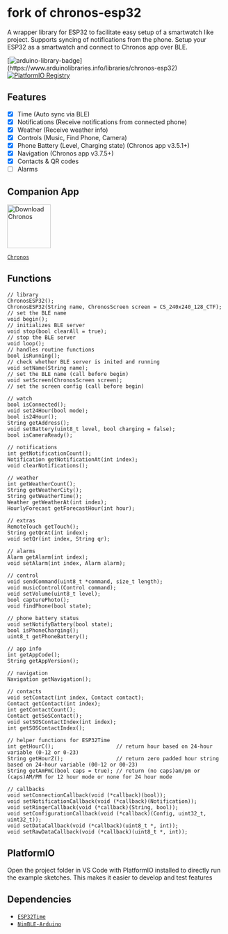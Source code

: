 # fork of chronos-esp32
A wrapper library for ESP32 to facilitate easy setup of a smartwatch like project. Supports syncing of notifications from the phone.
Setup your ESP32 as a smartwatch and connect to Chronos app over BLE.

[![arduino-library-badge](https://www.ardu-badge.com/badge/ChronosESP32.svg?)](https://www.arduinolibraries.info/libraries/chronos-esp32)
[![PlatformIO Registry](https://badges.registry.platformio.org/packages/fbiego/library/ChronosESP32.svg)](https://registry.platformio.org/libraries/fbiego/ChronosESP32)


## Features

- [x] Time (Auto sync via BLE)
- [x] Notifications (Receive notifications from connected phone)
- [x] Weather (Receive weather info)
- [x] Controls (Music, Find Phone, Camera)
- [x] Phone Battery (Level, Charging state) (Chronos app v3.5.1+)
- [x] Navigation (Chronos app v3.7.5+)
- [x] Contacts & QR codes
- [ ] Alarms

## Companion App

<a href='https://chronos.ke/app?id=esp32'><img alt='Download Chronos' height="100px" src='https://chronos.ke/img/chronos.png'/></a>

[`Chronos`](https://chronos.ke/app?id=esp32)

## Functions

```
// library
ChronosESP32();
ChronosESP32(String name, ChronosScreen screen = CS_240x240_128_CTF); // set the BLE name
void begin();														  // initializes BLE server
void stop(bool clearAll = true);									  // stop the BLE server
void loop();														  // handles routine functions
bool isRunning();													  // check whether BLE server is inited and running
void setName(String name);											  // set the BLE name (call before begin)
void setScreen(ChronosScreen screen);								  // set the screen config (call before begin)

// watch
bool isConnected();
void set24Hour(bool mode);
bool is24Hour();
String getAddress();
void setBattery(uint8_t level, bool charging = false);
bool isCameraReady();

// notifications
int getNotificationCount();
Notification getNotificationAt(int index);
void clearNotifications();

// weather
int getWeatherCount();
String getWeatherCity();
String getWeatherTime();
Weather getWeatherAt(int index);
HourlyForecast getForecastHour(int hour);

// extras
RemoteTouch getTouch();
String getQrAt(int index);
void setQr(int index, String qr);

// alarms
Alarm getAlarm(int index);
void setAlarm(int index, Alarm alarm);

// control
void sendCommand(uint8_t *command, size_t length);
void musicControl(Control command);
void setVolume(uint8_t level);
bool capturePhoto();
void findPhone(bool state);

// phone battery status
void setNotifyBattery(bool state);
bool isPhoneCharging();
uint8_t getPhoneBattery();

// app info
int getAppCode();
String getAppVersion();

// navigation
Navigation getNavigation();

// contacts
void setContact(int index, Contact contact);
Contact getContact(int index);
int getContactCount();
Contact getSoSContact();
void setSOSContactIndex(int index);
int getSOSContactIndex();

// helper functions for ESP32Time
int getHourC();					   // return hour based on 24-hour variable (0-12 or 0-23)
String getHourZ();				   // return zero padded hour string based on 24-hour variable (00-12 or 00-23)
String getAmPmC(bool caps = true); // return (no caps)am/pm or (caps)AM/PM for 12 hour mode or none for 24 hour mode

// callbacks
void setConnectionCallback(void (*callback)(bool));
void setNotificationCallback(void (*callback)(Notification));
void setRingerCallback(void (*callback)(String, bool));
void setConfigurationCallback(void (*callback)(Config, uint32_t, uint32_t));
void setDataCallback(void (*callback)(uint8_t *, int));
void setRawDataCallback(void (*callback)(uint8_t *, int));
```

## PlatformIO

Open the project folder in VS Code with PlatformIO installed to directly run the example sketches. This makes it easier to develop and test features

## Dependencies
- [`ESP32Time`](https://github.com/fbiego/ESP32Time)
- [`NimBLE-Arduino`](https://github.com/h2zero/NimBLE-Arduino)
